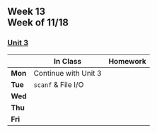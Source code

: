 ## Week 13 <br>Week of 11/18

### [Unit 3](/apcsp/curriculum/3)

  |       |In Class               |Homework   |
  |-------|---------              |---------  |
  |**Mon**|Continue with Unit 3 | |
  |**Tue**|`scanf` & File I/O | |
  |**Wed**| | |
  |**Thu**| | |
  |**Fri**| | |


<meta http-equiv="refresh" content="300"/>
  
<!-- <img src="https://www.pinkthecat.com/cdn/shop/products/thanksgiving_free1.jpg?v=1606412714" alt="happy thanksgiving" height="250"> -->
